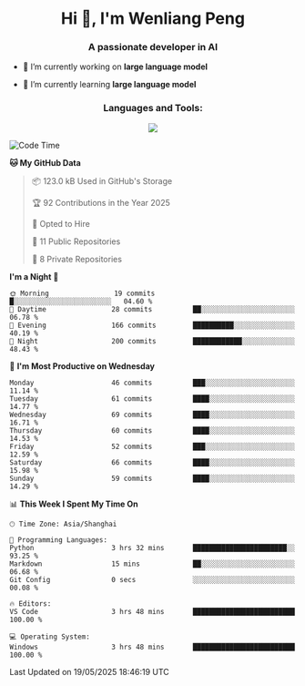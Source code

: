 <h1 align="center">Hi 👋, I'm Wenliang Peng</h1>
<h3 align="center">A passionate developer in AI</h3>

- 🔭 I’m currently working on **large language model**

- 🌱 I’m currently learning **large language model**

<!-- <h3 align="left">Connect with me:</h3> -->
<!-- <p align="left">
</p> -->

<h3 align="center">Languages and Tools:</h3>
<p align="center">
  <a href="https://skillicons.dev">
    <img src="https://skillicons.dev/icons?i=cpp,ros,docker,azure,git,linux,py,pytorch,cmake,githubactions,powershell,md&perline=6" />
  </a>
</p>


<!-- <p><img align="center" src="https://github-readme-stats.vercel.app/api/top-langs?username=bpwl0121&show_icons=true&locale=en&layout=compact" alt="bpwl0121" /></p> -->

<!-- <p><img align="center" src="https://github-readme-streak-stats.herokuapp.com/?user=bpwl0121&" alt="bpwl0121" /></p> -->

<!--START_SECTION:waka-->
![Code Time](http://img.shields.io/badge/Code%20Time-247%20hrs%2049%20mins-blue)

**🐱 My GitHub Data** 

> 📦 123.0 kB Used in GitHub's Storage 
 > 
> 🏆 92 Contributions in the Year 2025
 > 
> 💼 Opted to Hire
 > 
> 📜 11 Public Repositories 
 > 
> 🔑 8 Private Repositories 
 > 
**I'm a Night 🦉** 

```text
🌞 Morning                19 commits          █░░░░░░░░░░░░░░░░░░░░░░░░   04.60 % 
🌆 Daytime                28 commits          ██░░░░░░░░░░░░░░░░░░░░░░░   06.78 % 
🌃 Evening                166 commits         ██████████░░░░░░░░░░░░░░░   40.19 % 
🌙 Night                  200 commits         ████████████░░░░░░░░░░░░░   48.43 % 
```
📅 **I'm Most Productive on Wednesday** 

```text
Monday                   46 commits          ███░░░░░░░░░░░░░░░░░░░░░░   11.14 % 
Tuesday                  61 commits          ████░░░░░░░░░░░░░░░░░░░░░   14.77 % 
Wednesday                69 commits          ████░░░░░░░░░░░░░░░░░░░░░   16.71 % 
Thursday                 60 commits          ████░░░░░░░░░░░░░░░░░░░░░   14.53 % 
Friday                   52 commits          ███░░░░░░░░░░░░░░░░░░░░░░   12.59 % 
Saturday                 66 commits          ████░░░░░░░░░░░░░░░░░░░░░   15.98 % 
Sunday                   59 commits          ████░░░░░░░░░░░░░░░░░░░░░   14.29 % 
```


📊 **This Week I Spent My Time On** 

```text
🕑︎ Time Zone: Asia/Shanghai

💬 Programming Languages: 
Python                   3 hrs 32 mins       ███████████████████████░░   93.25 % 
Markdown                 15 mins             ██░░░░░░░░░░░░░░░░░░░░░░░   06.68 % 
Git Config               0 secs              ░░░░░░░░░░░░░░░░░░░░░░░░░   00.08 % 

🔥 Editors: 
VS Code                  3 hrs 48 mins       █████████████████████████   100.00 % 

💻 Operating System: 
Windows                  3 hrs 48 mins       █████████████████████████   100.00 % 
```


 Last Updated on 19/05/2025 18:46:19 UTC
<!--END_SECTION:waka-->
